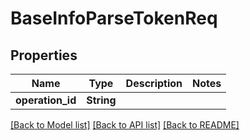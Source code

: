 # BaseInfoParseTokenReq

## Properties

Name | Type | Description | Notes
------------ | ------------- | ------------- | -------------
**operation_id** | **String** |  | 

[[Back to Model list]](../README.md#documentation-for-models) [[Back to API list]](../README.md#documentation-for-api-endpoints) [[Back to README]](../README.md)


